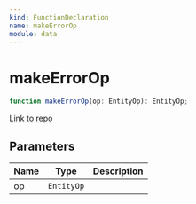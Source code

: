 ```yaml
---
kind: FunctionDeclaration
name: makeErrorOp
module: data
---
```


# makeErrorOp

```ts
function makeErrorOp(op: EntityOp): EntityOp;
```

[Link to repo](https://github.com/ngrx/platform/blob/master/modules/data/src/actions/entity-op.ts#L93-L95)

## Parameters

| Name | Type       | Description |
| ---- | ---------- | ----------- |
| op   | `EntityOp` |             |

